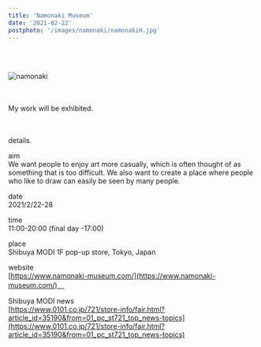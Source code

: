 ```yaml
---
title: 'Namonaki Museum'
date: '2021-02-22'
postphoto: '/images/namonaki/namonakiH.jpg'
---
```

<br>
<br>

![namonaki](/images/namonaki/namonaki.jpg)
<br>
<br>
<br>

My work will be exhibited. <br>
<br>
<br>


details. <br>


aim <br>
We want people to enjoy art more casually, which is often thought of as something that is too difficult. We also want to create a place where people who like to draw can easily be seen by many people. <br>

date <br>
2021/2/22-28 <br>

time <br>
11:00-20:00 (final day -17:00) <br>

place <br>
Shibuya MODI 1F pop-up store, Tokyo, Japan <br>

website <br>
[https://www.namonaki-museum.com/](https://www.namonaki-museum.com/)　<br>

Shibuya MODI news <br>
[https://www.0101.co.jp/721/store-info/fair.html?article_id=35190&from=01_pc_st721_top_news-topics](https://www.0101.co.jp/721/store-info/fair.html?article_id=35190&from=01_pc_st721_top_news-topics) <br>






<br>
<br>
<br>
<br>
<!-- 
#h1
##h2
###h3
####h4
#####h5
######h6
- brabra is list
**bold text**
_Italic_ or *Italic*

-->

<center>
© 2021 YOSY POKARI
</center>
<br>